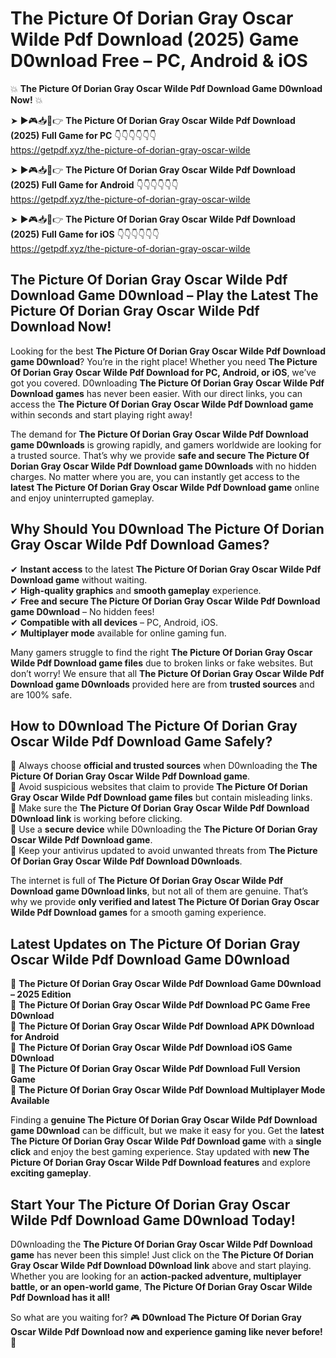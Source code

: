 # The Picture Of Dorian Gray Oscar Wilde Pdf Download (2025) Game D0wnload Free – PC, Android & iOS

💥 **The Picture Of Dorian Gray Oscar Wilde Pdf Download Game D0wnload Now!** 💥  

➤ ►🎮📥📱👉 **The Picture Of Dorian Gray Oscar Wilde Pdf Download (2025) Full Game for PC** 👇👇👇👇👇👇  
https://getpdf.xyz/the-picture-of-dorian-gray-oscar-wilde  

➤ ►🎮📥📱👉 **The Picture Of Dorian Gray Oscar Wilde Pdf Download (2025) Full Game for Android** 👇👇👇👇👇👇  
https://getpdf.xyz/the-picture-of-dorian-gray-oscar-wilde  

➤ ►🎮📥📱👉 **The Picture Of Dorian Gray Oscar Wilde Pdf Download (2025) Full Game for iOS** 👇👇👇👇👇👇  
https://getpdf.xyz/the-picture-of-dorian-gray-oscar-wilde  

## The Picture Of Dorian Gray Oscar Wilde Pdf Download Game D0wnload – Play the Latest The Picture Of Dorian Gray Oscar Wilde Pdf Download Now!

Looking for the best **The Picture Of Dorian Gray Oscar Wilde Pdf Download game D0wnload**? You’re in the right place! Whether you need **The Picture Of Dorian Gray Oscar Wilde Pdf Download for PC, Android, or iOS**, we’ve got you covered. D0wnloading **The Picture Of Dorian Gray Oscar Wilde Pdf Download games** has never been easier. With our direct links, you can access the **The Picture Of Dorian Gray Oscar Wilde Pdf Download game** within seconds and start playing right away!  

The demand for **The Picture Of Dorian Gray Oscar Wilde Pdf Download game D0wnloads** is growing rapidly, and gamers worldwide are looking for a trusted source. That’s why we provide **safe and secure The Picture Of Dorian Gray Oscar Wilde Pdf Download game D0wnloads** with no hidden charges. No matter where you are, you can instantly get access to the **latest The Picture Of Dorian Gray Oscar Wilde Pdf Download game** online and enjoy uninterrupted gameplay.  

## **Why Should You D0wnload The Picture Of Dorian Gray Oscar Wilde Pdf Download Games?**  

✔ **Instant access** to the latest **The Picture Of Dorian Gray Oscar Wilde Pdf Download game** without waiting.  
✔ **High-quality graphics** and **smooth gameplay** experience.  
✔ **Free and secure The Picture Of Dorian Gray Oscar Wilde Pdf Download game D0wnload** – No hidden fees!  
✔ **Compatible with all devices** – PC, Android, iOS.  
✔ **Multiplayer mode** available for online gaming fun.  

Many gamers struggle to find the right **The Picture Of Dorian Gray Oscar Wilde Pdf Download game files** due to broken links or fake websites. But don’t worry! We ensure that all **The Picture Of Dorian Gray Oscar Wilde Pdf Download game D0wnloads** provided here are from **trusted sources** and are 100% safe.  

## **How to D0wnload The Picture Of Dorian Gray Oscar Wilde Pdf Download Game Safely?**  

📌 Always choose **official and trusted sources** when D0wnloading the **The Picture Of Dorian Gray Oscar Wilde Pdf Download game**.  
📌 Avoid suspicious websites that claim to provide **The Picture Of Dorian Gray Oscar Wilde Pdf Download game files** but contain misleading links.  
📌 Make sure the **The Picture Of Dorian Gray Oscar Wilde Pdf Download D0wnload link** is working before clicking.  
📌 Use a **secure device** while D0wnloading the **The Picture Of Dorian Gray Oscar Wilde Pdf Download game**.  
📌 Keep your antivirus updated to avoid unwanted threats from **The Picture Of Dorian Gray Oscar Wilde Pdf Download D0wnloads**.  

The internet is full of **The Picture Of Dorian Gray Oscar Wilde Pdf Download game D0wnload links**, but not all of them are genuine. That’s why we provide **only verified and latest The Picture Of Dorian Gray Oscar Wilde Pdf Download games** for a smooth gaming experience.  

## **Latest Updates on The Picture Of Dorian Gray Oscar Wilde Pdf Download Game D0wnload**  

🔹 **The Picture Of Dorian Gray Oscar Wilde Pdf Download Game D0wnload – 2025 Edition**  
🔹 **The Picture Of Dorian Gray Oscar Wilde Pdf Download PC Game Free D0wnload**  
🔹 **The Picture Of Dorian Gray Oscar Wilde Pdf Download APK D0wnload for Android**  
🔹 **The Picture Of Dorian Gray Oscar Wilde Pdf Download iOS Game D0wnload**  
🔹 **The Picture Of Dorian Gray Oscar Wilde Pdf Download Full Version Game**  
🔹 **The Picture Of Dorian Gray Oscar Wilde Pdf Download Multiplayer Mode Available**  

Finding a **genuine The Picture Of Dorian Gray Oscar Wilde Pdf Download game D0wnload** can be difficult, but we make it easy for you. Get the **latest The Picture Of Dorian Gray Oscar Wilde Pdf Download game** with a **single click** and enjoy the best gaming experience. Stay updated with **new The Picture Of Dorian Gray Oscar Wilde Pdf Download features** and explore **exciting gameplay**.  

## **Start Your The Picture Of Dorian Gray Oscar Wilde Pdf Download Game D0wnload Today!**  

D0wnloading the **The Picture Of Dorian Gray Oscar Wilde Pdf Download game** has never been this simple! Just click on the **The Picture Of Dorian Gray Oscar Wilde Pdf Download D0wnload link** above and start playing. Whether you are looking for an **action-packed adventure, multiplayer battle, or an open-world game**, **The Picture Of Dorian Gray Oscar Wilde Pdf Download has it all!**  

So what are you waiting for? 🎮 **D0wnload The Picture Of Dorian Gray Oscar Wilde Pdf Download now and experience gaming like never before!** 🚀  